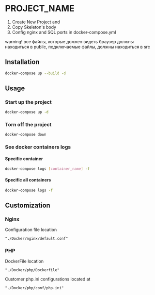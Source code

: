 # PROJECT_NAME


1. Create New Project and 
2. Copy Skeleton's body
3. Config nginx and SQL ports in docker-compose.yml

warning!
все файлы, которые должен видеть браузер должны находиться в public, 
подключаемые файлы, должны находиться в src


## Installation

```bash
docker-compose up --build -d
```

## Usage

### Start up the project
```bash
docker-compose up -d
```

### Torn off the project
```bash
docker-compose down
```
### See docker containers logs
#### Specific container
```bash
docker-compose logs [container_name] -f
```

#### Specific all containers
```bash
docker-compose logs -f
```

## Customization
### Nginx
Configuration file location 
```
"./Docker/nginx/default.conf"
```

### PHP
DockerFile location
```
"./Docker/php/Dockerfile"
```
Customer php.ini configurations located at
```
"./Docker/php/conf/php.ini"
```